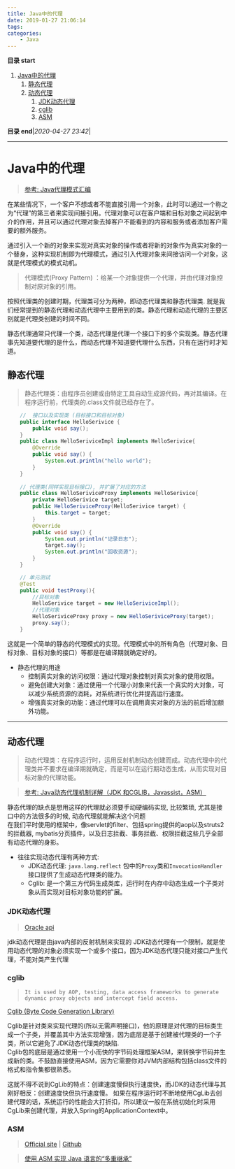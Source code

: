 ```yaml
---
title: Java中的代理
date: 2019-01-27 21:06:14
tags: 
categories: 
    - Java
---
```


**目录 start**

1. [Java中的代理](#java中的代理)
    1. [静态代理](#静态代理)
    1. [动态代理](#动态代理)
        1. [JDK动态代理](#jdk动态代理)
        1. [cglib](#cglib)
        1. [ASM](#asm)

**目录 end**|_2020-04-27 23:42_|
****************************************
# Java中的代理

> [参考: Java代理模式汇编](https://blog.csdn.net/JQ_AK47/article/details/85344634)

在某些情况下，一个客户不想或者不能直接引用一个对象，此时可以通过一个称之为“代理”的第三者来实现间接引用。代理对象可以在客户端和目标对象之间起到中介的作用，并且可以通过代理对象去掉客户不能看到的内容和服务或者添加客户需要的额外服务。

通过引入一个新的对象来实现对真实对象的操作或者将新的对象作为真实对象的一个替身，这种实现机制即为代理模式，通过引入代理对象来间接访问一个对象，这就是代理模式的模式动机。

> 代理模式(Proxy Pattern) ：给某一个对象提供一个代理，并由代理对象控制对原对象的引用。

按照代理类的创建时期，代理类可分为两种，即动态代理类和静态代理类. 
就是我们经常提到的静态代理和动态代理中主要用到的类。静态代理和动态代理的主要区别就是代理类创建的时间不同。

静态代理通常只代理一个类，动态代理是代理一个接口下的多个实现类。静态代理事先知道要代理的是什么，而动态代理不知道要代理什么东西，只有在运行时才知道。

## 静态代理
> 静态代理类：由程序员创建或由特定工具自动生成源代码，再对其编译。在程序运行前，代理类的.class文件就已经存在了。

```java
    //  接口以及实现类 (目标接口和目标对象)
    public interface HelloSerivice {
        public void say();
    }
    public class HelloSeriviceImpl implements HelloSerivice{
        @Override
        public void say() {
            System.out.println("hello world");
        }
    }
    
    // 代理类(同样实现目标接口), 并扩展了对应的方法
    public class HelloSeriviceProxy implements HelloSerivice{
        private HelloSerivice target;
        public HelloSeriviceProxy(HelloSerivice target) {
            this.target = target;
        }
        @Override
        public void say() {
            System.out.println("记录日志");
            target.say();
            System.out.println("回收资源");
        }
    }

    // 单元测试
    @Test
    public void testProxy(){
        //目标对象
        HelloSerivice target = new HelloSeriviceImpl();
        //代理对象
        HelloSeriviceProxy proxy = new HelloSeriviceProxy(target);
        proxy.say();
    }
```

这就是一个简单的静态的代理模式的实现。代理模式中的所有角色（代理对象、目标对象、目标对象的接口）等都是在编译期就确定好的。

- 静态代理的用途
    - 控制真实对象的访问权限：通过代理对象控制对真实对象的使用权限。
    - 避免创建大对象：通过使用一个代理小对象来代表一个真实的大对象，可以减少系统资源的消耗，对系统进行优化并提高运行速度。
    - 增强真实对象的功能：通过代理可以在调用真实对象的方法的前后增加额外功能。

************************

## 动态代理
> 动态代理类：在程序运行时，运用反射机制动态创建而成。动态代理中的代理类并不要求在编译期就确定，而是可以在运行期动态生成，从而实现对目标对象的代理功能。

> [参考: Java动态代理机制详解（JDK 和CGLIB，Javassist，ASM）](https://blog.csdn.net/luanlouis/article/details/24589193)

静态代理的缺点是想用这样的代理就必须要手动硬编码实现, 比较繁琐, 尤其是接口中的方法很多的时候, 动态代理就能解决这个问题  
在我们平时使用的框架中，像servlet的filter、包括spring提供的aop以及struts2的拦截器, mybatis分页插件，以及日志拦截、事务拦截、权限拦截这些几乎全部有动态代理的身影。

- 往往实现动态代理有两种方式:
    - JDK动态代理: `java.lang.reflect` 包中的`Proxy`类和`InvocationHandler`接口提供了生成动态代理类的能力。
    - Cglib: 是一个第三方代码生成类库，运行时在内存中动态生成一个子类对象从而实现对目标对象功能的扩展。

### JDK动态代理
> [Oracle api](https://docs.oracle.com/javase/8/docs/api/) 

jdk动态代理是由java内部的反射机制来实现的
JDK动态代理有一个限制，就是使用动态代理的对象必须实现一个或多个接口。因为JDK动态代理只能对接口产生代理，不能对类产生代理

### cglib
> `It is used by AOP, testing, data access frameworks to generate dynamic proxy objects and intercept field access.`

[Cglib (Byte Code Generation Library)](https://github.com/cglib/cglib) 

Cglib是针对类来实现代理的(所以无需声明接口)，他的原理是对代理的目标类生成一个子类，并覆盖其中方法实现增强，因为底层是基于创建被代理类的一个子类，所以它避免了JDK动态代理类的缺陷.  
Cglib包的底层是通过使用一个小而快的字节码处理框架ASM，来转换字节码并生成新的类。不鼓励直接使用ASM，因为它需要你对JVM内部结构包括class文件的格式和指令集都很熟悉。

这就不得不说到CgLib的特点：创建速度慢但执行速度快，而JDK的动态代理与其刚好相反：创建速度快但执行速度慢。
如果在程序运行时不断地使用CgLib去创建代理的话，系统运行的性能会大打折扣，所以建议一般在系统初始化时采用CgLib来创建代理，并放入Spring的ApplicationContext中。

### ASM
> [Official site](https://asm.ow2.io/) | [Github](https://github.com/llbit/ow2-asm)

> [使用 ASM 实现 Java 语言的“多重继承”](https://www.ibm.com/developerworks/cn/java/j-lo-asm/)
